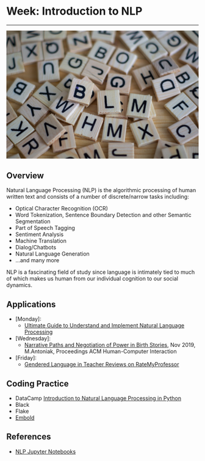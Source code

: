 # Week: Introduction to NLP
<hr>

![Map Image](images/img_iphs290_nlp_intro_alvensia-angela-_N0srPVrfVk-unsplash.jpg)

## Overview

Natural Language Processing (NLP) is the algorithmic processing of human written text and consists of a number of discrete/narrow tasks including:

* Optical Character Recognition (OCR)
* Word Tokenization, Sentence Boundary Detection and other Semantic Segmentation
* Part of Speech Tagging
* Sentiment Analysis
* Machine Translation
* Dialog/Chatbots
* Natural Language Generation
* ...and many more

NLP is a fascinating field of study since language is intimately tied to much of which makes us human from our individual cognition to our social dynamics.



## Applications

- [Monday]: 
    * [Ultimate Guide to Understand and Implement Natural Language Processing](https://www.analyticsvidhya.com/blog/2017/01/ultimate-guide-to-understand-implement-natural-language-processing-codes-in-python/)
- [Wednesday]: 
    * [Narrative Paths and Negotiation of Power in Birth Stories](https://dl.acm.org/doi/pdf/10.1145/3359190), Nov 2019, M.Antoniak, Proceedings ACM Human-Computer Interaction 
- [Friday]: 
    * [Gendered Language in Teacher Reviews on RateMyProfessor](https://benschmidt.org/profGender/)


## Coding Practice

* DataCamp [Introduction to Natural Language Processing in Python](https://app.datacamp.com/learn/courses/introduction-to-natural-language-processing-in-python)
* Black
* Flake
* [Embold](https://embold.io/)

## References

* [NLP Jupyter Notebooks](https://github.com/NirantK/NLP_Quickbook)




